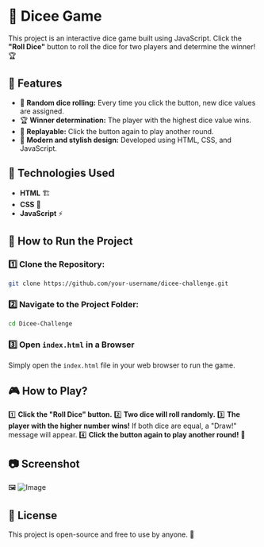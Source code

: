 # 🎲 Dicee Game

This project is an interactive dice game built using JavaScript. Click the **"Roll Dice"** button to roll the dice for two players and determine the winner! 🏆

## 📌 Features
- 🎲 **Random dice rolling:** Every time you click the button, new dice values are assigned.
- 🏆 **Winner determination:** The player with the highest dice value wins.
- 🔄 **Replayable:** Click the button again to play another round.
- 🎨 **Modern and stylish design:** Developed using HTML, CSS, and JavaScript.

## 🚀 Technologies Used
- **HTML** 🏗️
- **CSS** 🎨
- **JavaScript** ⚡

## 📂 How to Run the Project
### 1️⃣ Clone the Repository:
```bash
git clone https://github.com/your-username/dicee-challenge.git
```
### 2️⃣ Navigate to the Project Folder:
```bash
cd Dicee-Challenge
```
### 3️⃣ Open `index.html` in a Browser
Simply open the `index.html` file in your web browser to run the game.

## 🎮 How to Play?
1️⃣ **Click the "Roll Dice" button.**
2️⃣ **Two dice will roll randomly.**
3️⃣ **The player with the higher number wins!** If both dice are equal, a "Draw!" message will appear.
4️⃣ **Click the button again to play another round!** 🔄

## 📷 Screenshot
🖼️ ![Image](https://github.com/user-attachments/assets/fae1c4fd-120b-4ab6-843d-9b0a2186dc39)

## 📜 License
This project is open-source and free to use by anyone. 🎲

 

